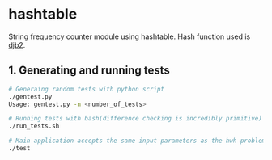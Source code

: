 # hashtable

String frequency counter module using hashtable. Hash function used is [djb2](http://www.cse.yorku.ca/~oz/hash.html).

## 1. Generating and running tests

```sh
# Generaing random tests with python script
./gentest.py
Usage: gentest.py -n <number_of_tests>

# Running tests with bash(difference checking is incredibly primitive)
./run_tests.sh

# Main application accepts the same input parameters as the hwh problem in the contest
./test
```